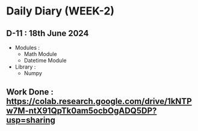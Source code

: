 # Daily Diary (WEEK-2)

## D-11 : 18th June 2024

  - Modules :
     - Math Module
     - Datetime Module
  - Library :
      - Numpy
  ## Work Done : https://colab.research.google.com/drive/1kNTPw7M-ntX91QpTk0am5ocbOgADQ5DP?usp=sharing
